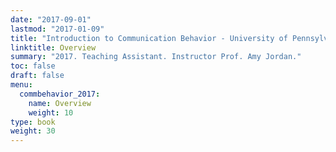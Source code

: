 ```yaml
---
date: "2017-09-01"
lastmod: "2017-01-09"
title: "Introduction to Communication Behavior - University of Pennsylvania"
linktitle: Overview
summary: "2017. Teaching Assistant. Instructor Prof. Amy Jordan." 
toc: false
draft: false
menu:
  commbehavior_2017:
    name: Overview
    weight: 10
type: book
weight: 30
---
```


